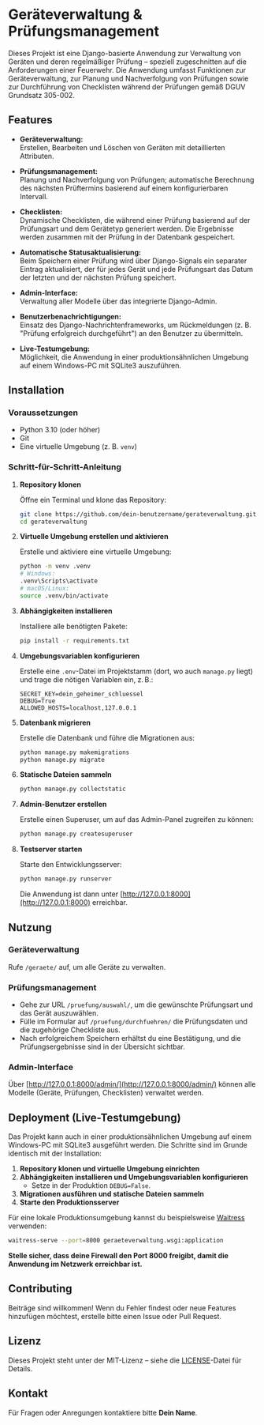 # Geräteverwaltung & Prüfungsmanagement

Dieses Projekt ist eine Django-basierte Anwendung zur Verwaltung von Geräten und deren regelmäßiger Prüfung – speziell zugeschnitten auf die Anforderungen einer Feuerwehr. Die Anwendung umfasst Funktionen zur Geräteverwaltung, zur Planung und Nachverfolgung von Prüfungen sowie zur Durchführung von Checklisten während der Prüfungen gemäß DGUV Grundsatz 305-002.

## Features

- **Geräteverwaltung:**  
  Erstellen, Bearbeiten und Löschen von Geräten mit detaillierten Attributen.

- **Prüfungsmanagement:**  
  Planung und Nachverfolgung von Prüfungen; automatische Berechnung des nächsten Prüftermins basierend auf einem konfigurierbaren Intervall.

- **Checklisten:**  
  Dynamische Checklisten, die während einer Prüfung basierend auf der Prüfungsart und dem Gerätetyp generiert werden. Die Ergebnisse werden zusammen mit der Prüfung in der Datenbank gespeichert.

- **Automatische Statusaktualisierung:**  
  Beim Speichern einer Prüfung wird über Django-Signals ein separater Eintrag aktualisiert, der für jedes Gerät und jede Prüfungsart das Datum der letzten und der nächsten Prüfung speichert.

- **Admin-Interface:**  
  Verwaltung aller Modelle über das integrierte Django-Admin.

- **Benutzerbenachrichtigungen:**  
  Einsatz des Django-Nachrichtenframeworks, um Rückmeldungen (z. B. "Prüfung erfolgreich durchgeführt") an den Benutzer zu übermitteln.

- **Live-Testumgebung:**  
  Möglichkeit, die Anwendung in einer produktionsähnlichen Umgebung auf einem Windows-PC mit SQLite3 auszuführen.

## Installation

### Voraussetzungen

- Python 3.10 (oder höher)
- Git
- Eine virtuelle Umgebung (z. B. `venv`)

### Schritt-für-Schritt-Anleitung

1. **Repository klonen**

   Öffne ein Terminal und klone das Repository:

   ```bash
   git clone https://github.com/dein-benutzername/gerateverwaltung.git
   cd gerateverwaltung
   ```

2. **Virtuelle Umgebung erstellen und aktivieren**

   Erstelle und aktiviere eine virtuelle Umgebung:

   ```bash
   python -m venv .venv
   # Windows:
   .venv\Scripts\activate
   # macOS/Linux:
   source .venv/bin/activate
   ```

3. **Abhängigkeiten installieren**

   Installiere alle benötigten Pakete:

   ```bash
   pip install -r requirements.txt
   ```

4. **Umgebungsvariablen konfigurieren**

   Erstelle eine `.env`-Datei im Projektstamm (dort, wo auch `manage.py` liegt) und trage die nötigen Variablen ein, z. B.:

   ```env
   SECRET_KEY=dein_geheimer_schluessel
   DEBUG=True
   ALLOWED_HOSTS=localhost,127.0.0.1
   ```

5. **Datenbank migrieren**

   Erstelle die Datenbank und führe die Migrationen aus:

   ```bash
   python manage.py makemigrations
   python manage.py migrate
   ```

6. **Statische Dateien sammeln**

   ```bash
   python manage.py collectstatic
   ```

7. **Admin-Benutzer erstellen**

   Erstelle einen Superuser, um auf das Admin-Panel zugreifen zu können:

   ```bash
   python manage.py createsuperuser
   ```

8. **Testserver starten**

   Starte den Entwicklungsserver:

   ```bash
   python manage.py runserver
   ```

   Die Anwendung ist dann unter [http://127.0.0.1:8000](http://127.0.0.1:8000) erreichbar.

## Nutzung

### Geräteverwaltung

Rufe `/geraete/` auf, um alle Geräte zu verwalten.

### Prüfungsmanagement

- Gehe zur URL `/pruefung/auswahl/`, um die gewünschte Prüfungsart und das Gerät auszuwählen.
- Fülle im Formular auf `/pruefung/durchfuehren/` die Prüfungsdaten und die zugehörige Checkliste aus.
- Nach erfolgreichem Speichern erhältst du eine Bestätigung, und die Prüfungsergebnisse sind in der Übersicht sichtbar.

### Admin-Interface

Über [http://127.0.0.1:8000/admin/](http://127.0.0.1:8000/admin/) können alle Modelle (Geräte, Prüfungen, Checklisten) verwaltet werden.

## Deployment (Live-Testumgebung)

Das Projekt kann auch in einer produktionsähnlichen Umgebung auf einem Windows-PC mit SQLite3 ausgeführt werden. Die Schritte sind im Grunde identisch mit der Installation:

1. **Repository klonen und virtuelle Umgebung einrichten**
2. **Abhängigkeiten installieren und Umgebungsvariablen konfigurieren**
   - Setze in der Produktion `DEBUG=False`.
3. **Migrationen ausführen und statische Dateien sammeln**
4. **Starte den Produktionsserver**

Für eine lokale Produktionsumgebung kannst du beispielsweise [Waitress](https://docs.pylonsproject.org/projects/waitress/en/stable/) verwenden:

```bash
waitress-serve --port=8000 geraeteverwaltung.wsgi:application
```

**Stelle sicher, dass deine Firewall den Port 8000 freigibt, damit die Anwendung im Netzwerk erreichbar ist.**

## Contributing

Beiträge sind willkommen! Wenn du Fehler findest oder neue Features hinzufügen möchtest, erstelle bitte einen Issue oder Pull Request.

## Lizenz

Dieses Projekt steht unter der MIT-Lizenz – siehe die [LICENSE](LICENSE)-Datei für Details.

## Kontakt

Für Fragen oder Anregungen kontaktiere bitte **Dein Name**.